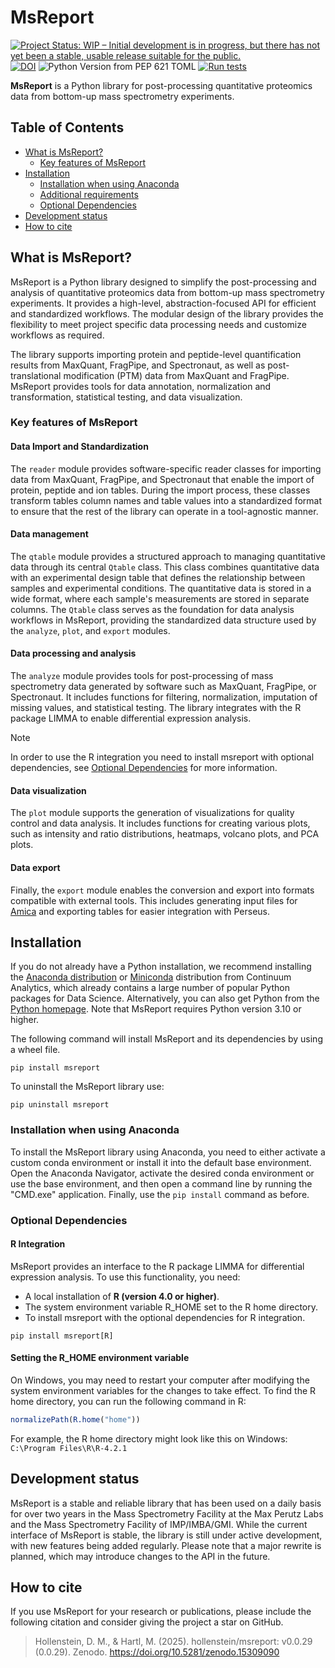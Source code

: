 # MsReport

[![Project Status: WIP – Initial development is in progress, but there has not yet been a stable, usable release suitable for the public.](https://www.repostatus.org/badges/latest/wip.svg)](https://www.repostatus.org/#wip)
[![DOI](https://zenodo.org/badge/DOI/10.5281/zenodo.15309090.svg)](https://doi.org/10.5281/zenodo.15309090)
![Python Version from PEP 621 TOML](https://img.shields.io/python/required-version-toml?tomlFilePath=https%3A%2F%2Fraw.githubusercontent.com%2Fhollenstein%2Fmsreport%2Fmain%2Fpyproject.toml)
[![Run tests](https://github.com/hollenstein/msreport/actions/workflows/run-tests.yml/badge.svg)](https://github.com/hollenstein/msreport/actions/workflows/run-tests.yml)

**MsReport** is a Python library for post-processing quantitative proteomics data from
bottom-up mass spectrometry experiments.

## Table of Contents

- [What is MsReport?](#what-is-msreport)
  - [Key features of MsReport](#key-features-of-msreport)
- [Installation](#installation)
    - [Installation when using Anaconda](#installation-when-using-anaconda)
    - [Additional requirements](#additional-requirements)
    - [Optional Dependencies](#optional-dependencies)
- [Development status](#development-status)
- [How to cite](#how-to-cite)

## What is MsReport?

MsReport is a Python library designed to simplify the post-processing and analysis of quantitative proteomics data from bottom-up mass spectrometry experiments. It provides a high-level, abstraction-focused API for efficient and standardized workflows. The modular design of the library provides the flexibility to meet project specific data processing needs and customize workflows as required.

The library supports importing protein and peptide-level quantification results from MaxQuant, FragPipe, and Spectronaut, as well as post-translational modification (PTM) data from MaxQuant and FragPipe. MsReport provides tools for data annotation, normalization and transformation, statistical testing, and data visualization.

### Key features of MsReport

#### Data Import and Standardization

The `reader` module provides software-specific reader classes for importing data from MaxQuant, FragPipe, and Spectronaut that enable the import of protein, peptide and ion tables. During the import process, these classes transform tables column names and table values into a standardized format to ensure that the rest of the library can operate in a tool-agnostic manner.

#### Data management

The `qtable` module provides a structured approach to managing quantitative data through its central `Qtable` class. This class combines quantitative data with an experimental design table that defines the relationship between samples and experimental conditions. The quantitative data is stored in a wide format, where each sample's measurements are stored in separate columns. The `Qtable` class serves as the foundation for data analysis workflows in MsReport, providing the standardized data structure used by the `analyze`, `plot`, and `export` modules.

#### Data processing and analysis

The `analyze` module provides tools for post-processing of mass spectrometry data generated by software such as MaxQuant, FragPipe, or Spectronaut. It includes functions for filtering, normalization, imputation of missing values, and statistical testing. The library integrates with the R package LIMMA to enable differential expression analysis.

> [!NOTE]  
> In order to use the R integration you need to install msreport with optional dependencies, see [Optional Dependencies](#optional-dependencies) for more information.

#### Data visualization

The `plot` module supports the generation of visualizations for quality control and data analysis. It includes functions for creating various plots, such as intensity and ratio distributions, heatmaps, volcano plots, and PCA plots.

#### Data export

Finally, the `export` module enables the conversion and export into formats compatible with external tools. This includes generating input files for [Amica](https://bioapps.maxperutzlabs.ac.at/app/amica) and exporting tables for easier integration with Perseus. 

## Installation

If you do not already have a Python installation, we recommend installing the [Anaconda distribution](https://www.anaconda.com/download) or [Miniconda](https://docs.anaconda.com/free/miniconda/index.html) distribution from Continuum Analytics, which already contains a large number of popular Python packages for Data Science. Alternatively, you can also get Python from the [Python homepage](https://www.python.org/downloads/windows). Note that MsReport requires Python version 3.10 or higher.

The following command will install MsReport and its dependencies by using a wheel file.

```shell
pip install msreport
```

To uninstall the MsReport library use:

```shell
pip uninstall msreport
```

### Installation when using Anaconda

To install the MsReport library using Anaconda, you need to either activate a custom conda environment or install it into the default base environment. Open the Anaconda Navigator, activate the desired conda environment or use the base environment, and then open a command line by running the "CMD.exe" application. Finally, use the `pip install` command as before.

### Optional Dependencies

#### R Integration

MsReport provides an interface to the R package LIMMA for differential expression analysis. To use this functionality, you need:

- A local installation of **R (version 4.0 or higher)**.
- The system environment variable R_HOME set to the R home directory.
- To install msreport with the optional dependencies for R integration.

```shell
pip install msreport[R]
```

#### Setting the R_HOME environment variable

On Windows, you may need to restart your computer after modifying the system environment variables for the changes to take effect. To find the R home directory, you can run the following command in R:

```R
normalizePath(R.home("home"))
```

For example, the R home directory might look like this on Windows: `C:\Program Files\R\R-4.2.1`

## Development status

MsReport is a stable and reliable library that has been used on a daily basis for over two years in the Mass Spectrometry Facility at the Max Perutz Labs and the Mass Spectrometry Facility of IMP/IMBA/GMI. While the current interface of MsReport is stable, the library is still under active development, with new features being added regularly. Please note that a major rewrite is planned, which may introduce changes to the API in the future.

## How to cite

If you use MsReport for your research or publications, please include the following citation and consider giving the project a star on GitHub.

> Hollenstein, D. M., & Hartl, M. (2025). hollenstein/msreport: v0.0.29 (0.0.29). Zenodo. https://doi.org/10.5281/zenodo.15309090
